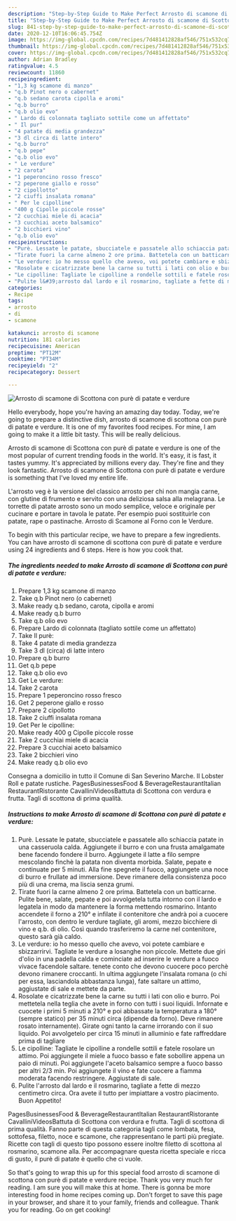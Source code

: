 ```yaml
---
description: "Step-by-Step Guide to Make Perfect Arrosto di scamone di Scottona con purè di patate e verdure"
title: "Step-by-Step Guide to Make Perfect Arrosto di scamone di Scottona con purè di patate e verdure"
slug: 841-step-by-step-guide-to-make-perfect-arrosto-di-scamone-di-scottona-con-pure-di-patate-e-verdure
date: 2020-12-10T16:06:45.754Z
image: https://img-global.cpcdn.com/recipes/7d481412828af546/751x532cq70/arrosto-di-scamone-di-scottona-con-pure-di-patate-e-verdure-recipe-main-photo.jpg
thumbnail: https://img-global.cpcdn.com/recipes/7d481412828af546/751x532cq70/arrosto-di-scamone-di-scottona-con-pure-di-patate-e-verdure-recipe-main-photo.jpg
cover: https://img-global.cpcdn.com/recipes/7d481412828af546/751x532cq70/arrosto-di-scamone-di-scottona-con-pure-di-patate-e-verdure-recipe-main-photo.jpg
author: Adrian Bradley
ratingvalue: 4.5
reviewcount: 11860
recipeingredient:
- "1,3 kg scamone di manzo"
- "q.b Pinot nero o cabernet"
- "q.b sedano carota cipolla e aromi"
- "q.b burro"
- "q.b olio evo"
- " Lardo di colonnata tagliato sottile come un affettato"
- " Il pur"
- "4 patate di media grandezza"
- "3 dl circa di latte intero"
- "q.b burro"
- "q.b pepe"
- "q.b olio evo"
- " Le verdure"
- "2 carota"
- "1 peperoncino rosso fresco"
- "2 peperone giallo e rosso"
- "2 cipollotto"
- "2 ciuffi insalata romana"
- " Per le cipolline"
- "400 g Cipolle piccole rosse"
- "2 cucchiai miele di acacia"
- "3 cucchiai aceto balsamico"
- "2 bicchieri vino"
- "q.b olio evo"
recipeinstructions:
- "Purè. Lessate le patate, sbucciatele e passatele allo schiaccia patate in una casseruola calda. Aggiungete il burro e con una frusta amalgamate bene facendo fondere il burro. Aggiungete il latte a filo sempre mescolando finchè la patata non diventa morbida. Salate, pepate e continuate per 5 minuti. Alla fine spegnete il fuoco, aggiungete una noce di burro e frullate ad immersione. Deve rimanere della consistenza poco più di una crema, ma liscia senza grumi."
- "Tirate fuori la carne almeno 2 ore prima. Battetela con un batticarne. Pulite bene, salate, pepate e poi avvolgetela tutta intorno con il lardo e legatela in modo da mantenere la forma mettendo rosmarino. Intanto accendete il forno a 210° e infilate il contenitore che andrà poi a cuocere l&#39;arrosto, con dentro le verdure tagliate, gli aromi, mezzo bicchiere di vino e q.b. di olio. Così quando trasferiremo la carne nel contenitore, questo sarà già caldo."
- "Le verdure: io ho messo quello che avevo, voi potete cambiare e sbizzarrirvi. Tagliate le verdure a losanghe non piccole. Mettete due giri d&#39;olio in una padella calda e cominciate ad inserire le verdure a fuoco vivace facendole saltare. tenete conto che devono cuocere poco perchè devono rimanere croccanti. In ultima aggiungete l&#39;insalata romana (o chi per essa, lasciandola abbastanza lunga), fate saltare un attimo, aggiustate di sale e mettete da parte."
- "Rosolate e cicatrizzate bene la carne su tutti i lati con olio e burro. Poi mettetela nella teglia che avete in forno con tutti i suoi liquidi. Infornate e cuocete i primi 5 minuti a 210° e poi abbassate la temperatura a 180° (sempre statico) per 35 minuti circa (dipende da forno). Deve rimanere rosato internamente). Girate ogni tanto la carne irrorando con il suo liquido. Poi avvolgetelo per circa 15 minuti in alluminio e fate raffreddare prima di tagliare"
- "Le cipolline: Tagliate le cipolline a rondelle sottili e fatele rosolare un attimo. Poi aggiungete il miele a fuoco basso e fate sobollire appena un paio di minuti. Poi aggiungete l&#39;aceto balsamico sempre a fuoco basso per altri 2/3 min. Poi aggiungete il vino e fate cuocere a fiamma moderata facendo restringere. Aggiustate di sale."
- "Pulite l&#39;arrosto dal lardo e il rosmarino, tagliate a fette di mezzo centimetro circa. Ora avete il tutto per impiattare a vostro piacimento. Buon Appetito!"
categories:
- Recipe
tags:
- arrosto
- di
- scamone

katakunci: arrosto di scamone 
nutrition: 181 calories
recipecuisine: American
preptime: "PT12M"
cooktime: "PT34M"
recipeyield: "2"
recipecategory: Dessert

---
```



![Arrosto di scamone di Scottona con purè di patate e verdure](https://img-global.cpcdn.com/recipes/7d481412828af546/751x532cq70/arrosto-di-scamone-di-scottona-con-pure-di-patate-e-verdure-recipe-main-photo.jpg)

Hello everybody, hope you're having an amazing day today. Today, we're going to prepare a distinctive dish, arrosto di scamone di scottona con purè di patate e verdure. It is one of my favorites food recipes. For mine, I am going to make it a little bit tasty. This will be really delicious.

Arrosto di scamone di Scottona con purè di patate e verdure is one of the most popular of current trending foods in the world. It's easy, it is fast, it tastes yummy. It's appreciated by millions every day. They're fine and they look fantastic. Arrosto di scamone di Scottona con purè di patate e verdure is something that I've loved my entire life.

L&#39;arrosto veg è la versione del classico arrosto per chi non mangia carne, con glutine di frumento e servito con una deliziosa salsa alla melagrana. Le torrette di patate arrosto sono un modo semplice, veloce e originale per cucinare e portare in tavola le patate. Per esempio puoi sostituirle con patate, rape o pastinache. Arrosto di Scamone al Forno con le Verdure.


To begin with this particular recipe, we have to prepare a few ingredients. You can have arrosto di scamone di scottona con purè di patate e verdure using 24 ingredients and 6 steps. Here is how you cook that.

<!--inarticleads1-->

##### The ingredients needed to make Arrosto di scamone di Scottona con purè di patate e verdure:

1. Prepare 1,3 kg scamone di manzo
1. Take q.b Pinot nero (o cabernet)
1. Make ready q.b sedano, carota, cipolla e aromi
1. Make ready q.b burro
1. Take q.b olio evo
1. Prepare  Lardo di colonnata (tagliato sottile come un affettato)
1. Take  Il purè:
1. Take 4 patate di media grandezza
1. Take 3 dl (circa) di latte intero
1. Prepare q.b burro
1. Get q.b pepe
1. Take q.b olio evo
1. Get  Le verdure:
1. Take 2 carota
1. Prepare 1 peperoncino rosso fresco
1. Get 2 peperone giallo e rosso
1. Prepare 2 cipollotto
1. Take 2 ciuffi insalata romana
1. Get  Per le cipolline:
1. Make ready 400 g Cipolle piccole rosse
1. Take 2 cucchiai miele di acacia
1. Prepare 3 cucchiai aceto balsamico
1. Take 2 bicchieri vino
1. Make ready q.b olio evo


Consegna a domicilio in tutto il Comune di San Severino Marche. Il Lobster Roll e patate rustiche. PagesBusinessesFood &amp; BeverageRestaurantItalian RestaurantRistorante CavalliniVideosBattuta di Scottona con verdura e frutta. Tagli di scottona di prima qualità. 

<!--inarticleads2-->

##### Instructions to make Arrosto di scamone di Scottona con purè di patate e verdure:

1. Purè. Lessate le patate, sbucciatele e passatele allo schiaccia patate in una casseruola calda. Aggiungete il burro e con una frusta amalgamate bene facendo fondere il burro. Aggiungete il latte a filo sempre mescolando finchè la patata non diventa morbida. Salate, pepate e continuate per 5 minuti. Alla fine spegnete il fuoco, aggiungete una noce di burro e frullate ad immersione. Deve rimanere della consistenza poco più di una crema, ma liscia senza grumi.
1. Tirate fuori la carne almeno 2 ore prima. Battetela con un batticarne. Pulite bene, salate, pepate e poi avvolgetela tutta intorno con il lardo e legatela in modo da mantenere la forma mettendo rosmarino. Intanto accendete il forno a 210° e infilate il contenitore che andrà poi a cuocere l&#39;arrosto, con dentro le verdure tagliate, gli aromi, mezzo bicchiere di vino e q.b. di olio. Così quando trasferiremo la carne nel contenitore, questo sarà già caldo.
1. Le verdure: io ho messo quello che avevo, voi potete cambiare e sbizzarrirvi. Tagliate le verdure a losanghe non piccole. Mettete due giri d&#39;olio in una padella calda e cominciate ad inserire le verdure a fuoco vivace facendole saltare. tenete conto che devono cuocere poco perchè devono rimanere croccanti. In ultima aggiungete l&#39;insalata romana (o chi per essa, lasciandola abbastanza lunga), fate saltare un attimo, aggiustate di sale e mettete da parte.
1. Rosolate e cicatrizzate bene la carne su tutti i lati con olio e burro. Poi mettetela nella teglia che avete in forno con tutti i suoi liquidi. Infornate e cuocete i primi 5 minuti a 210° e poi abbassate la temperatura a 180° (sempre statico) per 35 minuti circa (dipende da forno). Deve rimanere rosato internamente). Girate ogni tanto la carne irrorando con il suo liquido. Poi avvolgetelo per circa 15 minuti in alluminio e fate raffreddare prima di tagliare
1. Le cipolline: Tagliate le cipolline a rondelle sottili e fatele rosolare un attimo. Poi aggiungete il miele a fuoco basso e fate sobollire appena un paio di minuti. Poi aggiungete l&#39;aceto balsamico sempre a fuoco basso per altri 2/3 min. Poi aggiungete il vino e fate cuocere a fiamma moderata facendo restringere. Aggiustate di sale.
1. Pulite l&#39;arrosto dal lardo e il rosmarino, tagliate a fette di mezzo centimetro circa. Ora avete il tutto per impiattare a vostro piacimento. Buon Appetito!


PagesBusinessesFood &amp; BeverageRestaurantItalian RestaurantRistorante CavalliniVideosBattuta di Scottona con verdura e frutta. Tagli di scottona di prima qualità. Fanno parte di questa categoria tagli come lombata, fesa, sottofesa, filetto, noce e scamone, che rappresentano le parti più pregiate. Ricette con tagli di questo tipo possono essere inoltre filetto di scottona al rosmarino, scamone alla. Per accompagnare questa ricetta speciale e ricca di gusto, il purè di patate è quello che ci vuole. 

So that's going to wrap this up for this special food arrosto di scamone di scottona con purè di patate e verdure recipe. Thank you very much for reading. I am sure you will make this at home. There is gonna be more interesting food in home recipes coming up. Don't forget to save this page in your browser, and share it to your family, friends and colleague. Thank you for reading. Go on get cooking!
